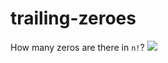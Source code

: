 # trailing-zeroes
How many zeros are there in ```n!```?
<img src="https://render.githubusercontent.com/render/math?math=e^{i +\pi} =x+1">
